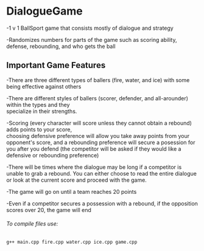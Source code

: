 # DialogueGame
-1 v 1 BallSport game that consists mostly of dialogue and strategy

-Randomizes numbers for parts of the game such as scoring ability, defense, rebounding, and who gets the ball

## Important Game Features

-There are three different types of ballers (fire, water, and ice) with some being effective against others

-There are different styles of ballers (scorer, defender, and all-arounder) within the types and they      
  specialize in their strengths.
  
-Scoring (every character will score unless they cannot obtain a rebound) adds points to your score,       
  choosing defensive preference will allow you take away points from your opponent's score, and
  a rebounding preference will secure a posession for you after you defend
  (the competitor will be asked if they would like a defensive or rebounding preference)
  
-There will be times where the dialogue may be long if a competitor is unable to grab a rebound. You can
  either choose to read the entire dialogue or look at the current score and proceed with the game.
  
-The game will go on until a team reaches 20 points
 
-Even if a competitor secures a possession with a rebound, if the opposition scores over 20, the game
  will end
  
###### To compile files use: 
  ```
  g++ main.cpp fire.cpp water.cpp ice.cpp game.cpp
  ```
